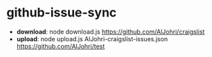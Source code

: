 # github-issue-sync

- **download**: node download.js https://github.com/AlJohri/craigslist
- **upload**: node upload.js AlJohri-craigslist-issues.json https://github.com/AlJohri/test
